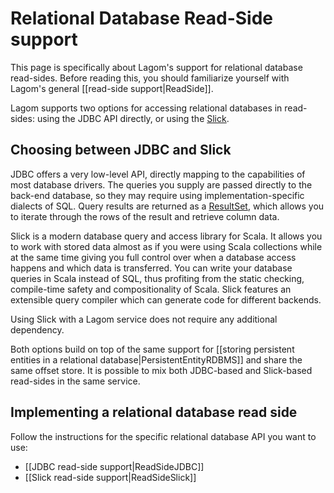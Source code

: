# Relational Database Read-Side support

This page is specifically about Lagom's support for relational database read-sides.  Before reading this, you should familiarize yourself with Lagom's general [[read-side support|ReadSide]].

Lagom supports two options for accessing relational databases in read-sides: using the JDBC API directly, or using the [Slick](http://slick.lightbend.com/).

## Choosing between JDBC and Slick

JDBC offers a very low-level API, directly mapping to the capabilities of most database drivers. The queries you supply are passed directly to the back-end database, so they may require using implementation-specific dialects of SQL. Query results are returned as a [ResultSet](https://docs.oracle.com/javase/7/docs/api/java/sql/ResultSet.html), which allows you to iterate through the rows of the result and retrieve column data.

Slick is a modern database query and access library for Scala. It allows you to work with stored data almost as if you were using Scala collections while at the same time giving you full control over when a database access happens and which data is transferred. You can write your database queries in Scala instead of SQL, thus profiting from the static checking, compile-time safety and compositionality of Scala. Slick features an extensible query compiler which can generate code for different backends.

Using Slick with a Lagom service does not require any additional dependency.

Both options build on top of the same support for [[storing persistent entities in a relational database|PersistentEntityRDBMS]] and share the same offset store. It is possible to mix both JDBC-based and Slick-based read-sides in the same service.

## Implementing a relational database read side

Follow the instructions for the specific relational database API you want to use:

* [[JDBC read-side support|ReadSideJDBC]]
* [[Slick read-side support|ReadSideSlick]]

